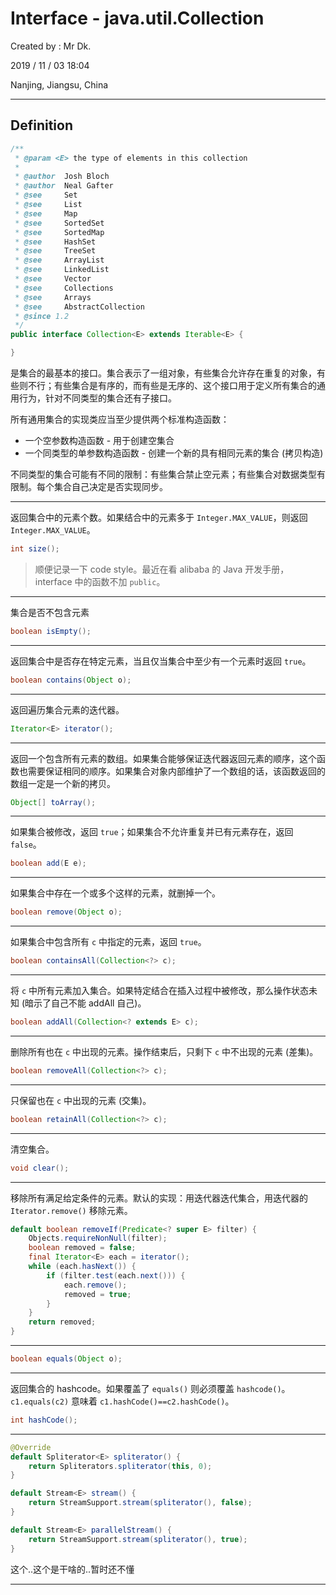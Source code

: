 # Interface - java.util.Collection

Created by : Mr Dk.

2019 / 11 / 03 18:04

Nanjing, Jiangsu, China

---

## Definition

```java
/**
 * @param <E> the type of elements in this collection
 *
 * @author  Josh Bloch
 * @author  Neal Gafter
 * @see     Set
 * @see     List
 * @see     Map
 * @see     SortedSet
 * @see     SortedMap
 * @see     HashSet
 * @see     TreeSet
 * @see     ArrayList
 * @see     LinkedList
 * @see     Vector
 * @see     Collections
 * @see     Arrays
 * @see     AbstractCollection
 * @since 1.2
 */
public interface Collection<E> extends Iterable<E> {

}
```

是集合的最基本的接口。集合表示了一组对象，有些集合允许存在重复的对象，有些则不行；有些集合是有序的，而有些是无序的、这个接口用于定义所有集合的通用行为，针对不同类型的集合还有子接口。

所有通用集合的实现类应当至少提供两个标准构造函数：

* 一个空参数构造函数 - 用于创建空集合
* 一个同类型的单参数构造函数 - 创建一个新的具有相同元素的集合 (拷贝构造)

不同类型的集合可能有不同的限制：有些集合禁止空元素；有些集合对数据类型有限制。每个集合自己决定是否实现同步。

---

返回集合中的元素个数。如果结合中的元素多于 `Integer.MAX_VALUE`，则返回 `Integer.MAX_VALUE`。

```java
int size();
```

> 顺便记录一下 code style。最近在看 alibaba 的 Java 开发手册，interface 中的函数不加 `public`。

---

集合是否不包含元素

```java
boolean isEmpty();
```

---

返回集合中是否存在特定元素，当且仅当集合中至少有一个元素时返回 `true`。

```java
boolean contains(Object o);
```

---

返回遍历集合元素的迭代器。

```java
Iterator<E> iterator();
```

---

返回一个包含所有元素的数组。如果集合能够保证迭代器返回元素的顺序，这个函数也需要保证相同的顺序。如果集合对象内部维护了一个数组的话，该函数返回的数组一定是一个新的拷贝。

```java
Object[] toArray();
```

---

如果集合被修改，返回 `true`；如果集合不允许重复并已有元素存在，返回 `false`。

```java
boolean add(E e);
```

---

如果集合中存在一个或多个这样的元素，就删掉一个。

```java
boolean remove(Object o);
```

---

如果集合中包含所有 `c` 中指定的元素，返回 `true`。

```java
boolean containsAll(Collection<?> c);
```

---

将 `c` 中所有元素加入集合。如果特定结合在插入过程中被修改，那么操作状态未知 (暗示了自己不能 addAll 自己)。

```java
boolean addAll(Collection<? extends E> c);
```

---

删除所有也在 `c` 中出现的元素。操作结束后，只剩下 `c` 中不出现的元素 (差集)。

```java
boolean removeAll(Collection<?> c);
```

---

只保留也在 `c` 中出现的元素 (交集)。

```java
boolean retainAll(Collection<?> c);
```

---

清空集合。

```java
void clear();
```

---

移除所有满足给定条件的元素。默认的实现：用迭代器迭代集合，用迭代器的 `Iterator.remove()` 移除元素。

```java
default boolean removeIf(Predicate<? super E> filter) {
    Objects.requireNonNull(filter);
    boolean removed = false;
    final Iterator<E> each = iterator();
    while (each.hasNext()) {
        if (filter.test(each.next())) {
            each.remove();
            removed = true;
        }
    }
    return removed;
}
```

---

```java
boolean equals(Object o);
```

---

返回集合的 hashcode。如果覆盖了 `equals()` 则必须覆盖 `hashcode()`。`c1.equals(c2)` 意味着 `c1.hashCode()==c2.hashCode()`。

```java
int hashCode();
```

---

```java
@Override
default Spliterator<E> spliterator() {
    return Spliterators.spliterator(this, 0);
}

default Stream<E> stream() {
    return StreamSupport.stream(spliterator(), false);
}

default Stream<E> parallelStream() {
    return StreamSupport.stream(spliterator(), true);
}
```

这个..这个是干啥的..暂时还不懂

---

